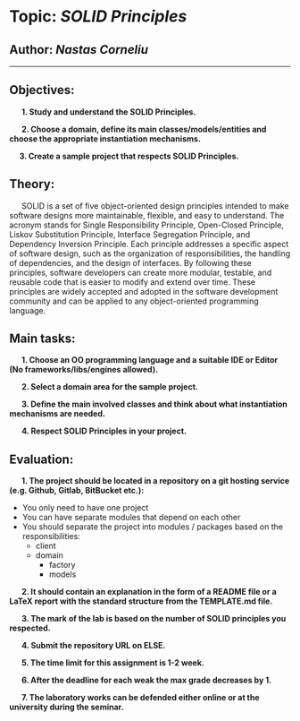 # Topic: *SOLID Principles*
## Author: *Nastas Corneliu*
------
## Objectives:
&ensp; &ensp; __1. Study and understand the SOLID Principles.__

&ensp; &ensp; __2. Choose a domain, define its main classes/models/entities and choose the appropriate instantiation mechanisms.__

&ensp; &ensp;__3. Create a sample project that respects SOLID Principles.__

## Theory:
&ensp; &ensp; SOLID is a set of five object-oriented design principles intended to make software designs more maintainable, flexible, and easy to understand. The acronym stands for Single Responsibility Principle, Open-Closed Principle, Liskov Substitution Principle, Interface Segregation Principle, and Dependency Inversion Principle. Each principle addresses a specific aspect of software design, such as the organization of responsibilities, the handling of dependencies, and the design of interfaces. By following these principles, software developers can create more modular, testable, and reusable code that is easier to modify and extend over time. These principles are widely accepted and adopted in the software development community and can be applied to any object-oriented programming language.

## Main tasks:
&ensp; &ensp; __1. Choose an OO programming language and a suitable IDE or Editor (No frameworks/libs/engines allowed).__

&ensp; &ensp; __2. Select a domain area for the sample project.__

&ensp; &ensp; __3. Define the main involved classes and think about what instantiation mechanisms are needed.__

&ensp; &ensp; __4. Respect SOLID Principles in your project.__

## Evaluation:
&ensp; &ensp; __1. The project should be located in a repository on a git hosting service (e.g. Github, Gitlab, BitBucket etc.):__

* You only need to have one project
* You can have separate modules that depend on each other
* You should separate the project into modules / packages based on the responsibilities:
    * client
    * domain
        * factory
        * models

&ensp; &ensp; __2. It should contain an explanation in the form of a README file or a LaTeX report with the standard structure from the TEMPLATE.md file.__

&ensp; &ensp; __3. The mark of the lab is based on the number of SOLID principles you respected.__

&ensp; &ensp; __4. Submit the repository URL on ELSE.__

&ensp; &ensp; __5. The time limit for this assignment is 1-2 week.__

&ensp; &ensp; __6. After the deadline for each weak the max grade decreases by 1.__

&ensp; &ensp; __7. The laboratory works can be defended either online or at the university during the seminar.__